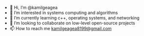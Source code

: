 - 👋 Hi, I’m @kamilgeagea
- 👀 I’m interested in systems computing and algorithms
- 🌱 I’m currently learning c++, operating systems, and networking
- 💞️ I’m looking to collaborate on low-level open-source projects
- 📫 How to reach me kamilgeagea8199@gmail.com

<!---
kamilgeagea/kamilgeagea is a ✨ special ✨ repository because its `README.md` (this file) appears on your GitHub profile.
You can click the Preview link to take a look at your changes.
--->
